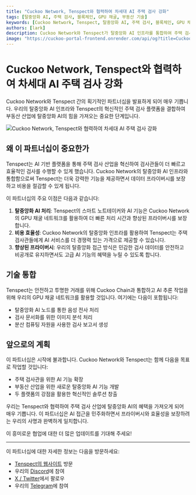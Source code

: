 ```yaml
---
title: "Cuckoo Network, Tenspect와 협력하여 차세대 AI 주택 검사 강화"
tags: [탈중앙화 AI, 주택 검사, 블록체인, GPU 채굴, 부동산 기술]
keywords: [Cuckoo Network, Tenspect, 탈중앙화 AI, 주택 검사, 블록체인, GPU 채굴, AI 인프라]
authors: [lark]
description: Cuckoo Network와 Tenspect가 탈중앙화 AI 인프라를 통합하여 주택 검사 산업을 혁신하고, 블록체인과 GPU 채굴 기술을 통해 프라이버시를 강화하고 비용을 절감합니다.
image: "https://cuckoo-portal-frontend.onrender.com/api/og?title=Cuckoo%20Network%2C%20Tenspect%EC%99%80%20%ED%98%91%EB%A0%A5%ED%95%98%EC%97%AC%20%EC%B0%A8%EC%84%B8%EB%8C%80%20AI%20%EC%A3%BC%ED%83%9D%20%EA%B2%80%EC%82%AC%20%EA%B0%95%ED%99%94"
---
```


# Cuckoo Network, Tenspect와 협력하여 차세대 AI 주택 검사 강화

Cuckoo Network와 Tenspect 간의 획기적인 파트너십을 발표하게 되어 매우 기쁩니다. 우리의 탈중앙화 AI 인프라와 Tenspect의 혁신적인 주택 검사 플랫폼을 결합하여 부동산 산업에 탈중앙화 AI의 힘을 가져오는 중요한 단계입니다.

![Cuckoo Network, Tenspect와 협력하여 차세대 AI 주택 검사 강화](https://cuckoo-portal-frontend.onrender.com/api/og?title=Cuckoo%20Network%2C%20Tenspect%EC%99%80%20%ED%98%91%EB%A0%A5%ED%95%98%EC%97%AC%20%EC%B0%A8%EC%84%B8%EB%8C%80%20AI%20%EC%A3%BC%ED%83%9D%20%EA%B2%80%EC%82%AC%20%EA%B0%95%ED%99%94)

## 왜 이 파트너십이 중요한가

Tenspect는 AI 기반 플랫폼을 통해 주택 검사 산업을 혁신하여 검사관들이 더 빠르고 효율적인 검사를 수행할 수 있게 했습니다. Cuckoo Network의 탈중앙화 AI 인프라와 통합함으로써 Tenspect는 더욱 강력한 기능을 제공하면서 데이터 프라이버시를 보장하고 비용을 절감할 수 있게 됩니다.

이 파트너십의 주요 이점은 다음과 같습니다:

1. **탈중앙화 AI 처리**: Tenspect의 스마트 노트테이커와 AI 기능은 Cuckoo Network의 GPU 채굴 네트워크를 활용하여 더 빠른 처리 시간과 향상된 프라이버시를 보장합니다.
2. **비용 효율성**: Cuckoo Network의 탈중앙화 인프라를 활용하여 Tenspect는 주택 검사관들에게 AI 서비스를 더 경쟁력 있는 가격으로 제공할 수 있습니다.
3. **향상된 프라이버시**: 우리의 탈중앙화 접근 방식은 민감한 검사 데이터를 안전하고 비공개로 유지하면서도 고급 AI 기능의 혜택을 누릴 수 있도록 합니다.

## 기술 통합

Tenspect는 안전하고 투명한 거래를 위해 Cuckoo Chain과 통합하고 AI 추론 작업을 위해 우리의 GPU 채굴 네트워크를 활용할 것입니다. 여기에는 다음이 포함됩니다:

- 탈중앙화 AI 노드를 통한 음성 전사 처리
- 검사 문서화를 위한 이미지 분석 처리
- 분산 컴퓨팅 자원을 사용한 검사 보고서 생성

## 앞으로의 계획

이 파트너십은 시작에 불과합니다. Cuckoo Network와 Tenspect는 함께 다음을 목표로 작업할 것입니다:

- 주택 검사관을 위한 AI 기능 확장
- 부동산 산업을 위한 새로운 탈중앙화 AI 기능 개발
- 두 플랫폼의 강점을 활용한 혁신적인 솔루션 창출

우리는 Tenspect와 협력하여 주택 검사 산업에 탈중앙화 AI의 혜택을 가져오게 되어 매우 기쁩니다. 이 파트너십은 AI 접근을 민주화하면서 프라이버시와 효율성을 보장하려는 우리의 사명과 완벽하게 일치합니다.

이 흥미로운 협업에 대한 더 많은 업데이트를 기대해 주세요!

------

이 파트너십에 대한 자세한 정보는 다음을 방문하세요:

- [Tenspect의 웹사이트](https://tenspect.com) 방문
- 우리의 [Discord](https://cuckoo.network/dc)에 참여
- [X / Twitter](https://cuckoo.network/x)에서 팔로우
- 우리의 [Telegram](https://cuckoo.network/tg)에 참여
